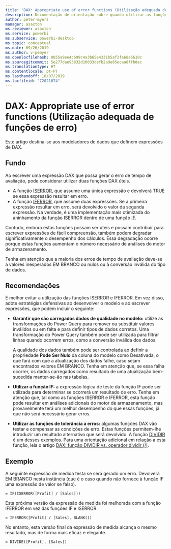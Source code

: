 ```yaml
---
title: 'DAX: Appropriate use of error functions (Utilização adequada de funções de erro)'
description: Documentação de orientação sobre quando utilizar as funções de erro DAX.
author: peter-myers
manager: asaxton
ms.reviewer: asaxton
ms.service: powerbi
ms.subservice: powerbi-desktop
ms.topic: conceptual
ms.date: 09/26/2019
ms.author: v-pemyer
ms.openlocfilehash: 0855a9ee4c699c4a3b65e4331b5af2fa68a5610c
ms.sourcegitcommit: 5e277dae93832d10033defb2a9e85ecaa8ffb8ec
ms.translationtype: HT
ms.contentlocale: pt-PT
ms.lasthandoff: 10/07/2019
ms.locfileid: "72021074"
---
```

# <a name="dax-appropriate-use-of-error-functions"></a>DAX: Appropriate use of error functions (Utilização adequada de funções de erro)

Este artigo destina-se aos modeladores de dados que definem expressões de DAX.

## <a name="background"></a>Fundo

Ao escrever uma expressão DAX que possa gerar o erro de tempo de avaliação, pode considerar utilizar duas funções DAX úteis.

- A função [ISERROR](/dax/iserror-function-dax), que assume uma única expressão e devolverá TRUE se essa expressão resultar em erro.
- A função [IFERROR](/dax/iferror-function-dax), que assume duas expressões. Se a primeira expressão resultar em erro, será devolvido o valor da segunda expressão. Na verdade, é uma implementação mais otimizada do aninhamento da função ISERROR dentro de uma função [IF](/dax/if-function-dax).

Contudo, embora estas funções possam ser úteis e possam contribuir para escrever expressões de fácil compreensão, também podem degradar significativamente o desempenho dos cálculos. Essa degradação ocorre porque estas funções aumentam o número necessário de análises do motor de armazenamento.

Tenha em atenção que a maioria dos erros de tempo de avaliação deve-se a valores inesperados EM BRANCO ou nulos ou à conversão inválida do tipo de dados.

## <a name="recommendations"></a>Recomendações

É melhor evitar a utilização das funções ISERROR e IFERROR. Em vez disso, adote estratégias defensivas ao desenvolver o modelo e ao escrever expressões, que podem incluir o seguinte:

- **Garantir que são carregados dados de qualidade no modelo:** utilize as transformações do Power Query para remover ou substituir valores inválidos ou em falta e para definir tipos de dados corretos. Uma transformação do Power Query também pode ser utilizada para filtrar linhas quando ocorrem erros, como a conversão inválida dos dados.

    A qualidade dos dados também pode ser controlada ao definir a propriedade **Pode Ser Nulo** da coluna do modelo como Desativada, o que fará com que a atualização dos dados falhe, caso sejam encontrados valores EM BRANCO. Tenha em atenção que, se essa falha ocorrer, os dados carregados como resultado de uma atualização bem-sucedida manter-se-ão nas tabelas.
- **Utilizar a função IF:** a expressão lógica de teste da função IF pode ser utilizada para determinar se ocorrerá um resultado de erro. Tenha em atenção que, tal como as funções ISERROR e IFERROR, esta função pode resultar em análises adicionais do motor de armazenamento, mas provavelmente terá um melhor desempenho do que essas funções, já que não será necessário gerar erros.
- **Utilizar as funções de tolerância a erros:** algumas funções DAX vão testar e compensar as condições de erro. Estas funções permitem-lhe introduzir um resultado alternativo que será devolvido. A função [DIVIDIR](/dax/divide-function-dax) é um desses exemplos. Para uma orientação adicional em relação a esta função, leia o artigo [DAX: função DIVIDIR vs. operador dividir (/)](dax-divide-function-operator.md).

## <a name="example"></a>Exemplo

A seguinte expressão de medida testa se será gerado um erro. Devolverá EM BRANCO nesta instância (que é o caso quando não fornece à função IF uma expressão de valor se falso).
```dax
= IF(ISERROR([Profit] / [Sales]))
```
Esta próxima versão da expressão de medida foi melhorada com a função IFERROR em vez das funções IF e ISERROR.
```dax
= IFERROR([Profit] / [Sales], BLANK())
```
No entanto, esta versão final da expressão de medida alcança o mesmo resultado, mas de forma mais eficaz e elegante.
```dax
= DIVIDE([Profit], [Sales])
```